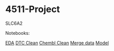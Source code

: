 # 4511-Project
SLC6A2

Notebooks:

[EDA](https://github.com/yr2387/E4511-2021-Rong/blob/main/SLC6A2_EDA_students.ipynb)
[DTC Clean](https://github.com/yr2387/E4511-2021-Rong/blob/main/dtc_clean.ipynb)
[Chembl Clean](https://github.com/yr2387/E4511-2021-Rong/blob/main/Chembl_clean.ipynb)
[Merge data](https://github.com/yr2387/E4511-2021-Rong/blob/main/Merge.ipynb)
[Model](https://github.com/yr2387/E4511-2021-Rong/blob/main/model.ipynb)
